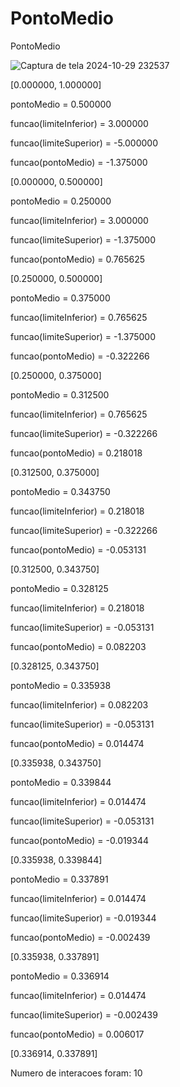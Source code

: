 # PontoMedio
PontoMedio


![Captura de tela 2024-10-29 232537](https://github.com/user-attachments/assets/8c9a56f2-7e7c-4a42-80d0-21178fb42e7a)


[0.000000, 1.000000]

pontoMedio = 0.500000

funcao(limiteInferior) = 3.000000

funcao(limiteSuperior) = -5.000000

funcao(pontoMedio) = -1.375000

[0.000000, 0.500000]

pontoMedio = 0.250000

funcao(limiteInferior) = 3.000000

funcao(limiteSuperior) = -1.375000

funcao(pontoMedio) = 0.765625

[0.250000, 0.500000]

pontoMedio = 0.375000

funcao(limiteInferior) = 0.765625

funcao(limiteSuperior) = -1.375000

funcao(pontoMedio) = -0.322266

[0.250000, 0.375000]

pontoMedio = 0.312500

funcao(limiteInferior) = 0.765625

funcao(limiteSuperior) = -0.322266

funcao(pontoMedio) = 0.218018

[0.312500, 0.375000]

pontoMedio = 0.343750

funcao(limiteInferior) = 0.218018

funcao(limiteSuperior) = -0.322266

funcao(pontoMedio) = -0.053131

[0.312500, 0.343750]

pontoMedio = 0.328125

funcao(limiteInferior) = 0.218018

funcao(limiteSuperior) = -0.053131

funcao(pontoMedio) = 0.082203

[0.328125, 0.343750]

pontoMedio = 0.335938

funcao(limiteInferior) = 0.082203

funcao(limiteSuperior) = -0.053131

funcao(pontoMedio) = 0.014474

[0.335938, 0.343750]

pontoMedio = 0.339844

funcao(limiteInferior) = 0.014474

funcao(limiteSuperior) = -0.053131

funcao(pontoMedio) = -0.019344

[0.335938, 0.339844]

pontoMedio = 0.337891

funcao(limiteInferior) = 0.014474

funcao(limiteSuperior) = -0.019344

funcao(pontoMedio) = -0.002439

[0.335938, 0.337891]

pontoMedio = 0.336914

funcao(limiteInferior) = 0.014474

funcao(limiteSuperior) = -0.002439

funcao(pontoMedio) = 0.006017

[0.336914, 0.337891]

Numero de interacoes foram: 10
